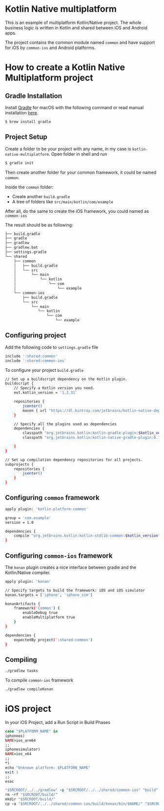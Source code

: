 # Kotlin Native multiplatform


This is an example of multiplatform Kotlin/Native project. The whole business logic is written in Kotlin and shared between iOS and Android apps.

The project contains the common module named `common` and have support for iOS by `common-ios` and Android platforms.

# How to create a Kotlin Native Multiplatform project

## Gradle Installation

Install [Gradle](https://gradle.org/) for macOS with the following command or read manual installation [here](https://docs.gradle.org/current/userguide/installation.html).
``` bash
$ brew install gradle
```

## Project Setup

Create a folder to be your project with any name, in my case is `kotlin-native-multiplatform`. Open folder in shell and run
``` bash
$ gradle init
```

Then create another folder for your common framework, it could be named `common`.

Inside the `common` folder:
* Create another `build.gradle`
* A tree of folders like `src/main/kotlin/com/example`

After all, do the same to create the iOS framework, you could named as `common-ios`

The result should be as following:
```bash
├── build.gradle
├── gradle
├── gradlew
├── gradlew.bat
├── settings.gradle
└── shared
    ├── common
    │   ├── build.gradle
    │   └── src
    │       └── main
    │           └── kotlin
    │               └── com
    │                   └── example
    └── common-ios
        ├── build.gradle
        └── src
            └── main
               └── kotlin
                   └── com
                       └── example
```

## Configuring project

Add the following code to `settings.gradle` file
```bash
include ':shared:common'
include ':shared:common-ios'
```

To configure your project `build.gradle`

```bash
// Set up a buildscript dependency on the Kotlin plugin.
buildscript {
    // Specify a Kotlin version you need.
    ext.kotlin_version = '1.2.31'

    repositories {
        jcenter()
        maven { url "https://dl.bintray.com/jetbrains/kotlin-native-dependencies" }
    }

    // Specify all the plugins used as dependencies
    dependencies {
        classpath "org.jetbrains.kotlin:kotlin-gradle-plugin:$kotlin_version"
        classpath "org.jetbrains.kotlin:kotlin-native-gradle-plugin:0.7-dev-1613"

    }
}

// Set up compilation dependency repositories for all projects.
subprojects {
    repositories {
        jcenter()
    }
}
```

## Configuring `common` framework

```bash
apply plugin: 'kotlin-platform-common'

group = 'com.example'
version = 1.0

dependencies {
    compile "org.jetbrains.kotlin:kotlin-stdlib-common:$kotlin_version"
}

```

## Configuring `common-ios` framework

The `konan` plugin creates a nice interface between gradle and the Kotlin/Native compiler.

```bash
apply plugin: 'konan'

// Specify targets to build the framework: iOS and iOS simulator
konan.targets = ['iphone', 'iphone_sim']

konanArtifacts {
    framework('Common') {
        enableDebug true
        enableMultiplatform true
    }
}

dependencies {
    expectedBy project(':shared:common')
}
```

## Compiling

```bash
./gradlew tasks
```

To compile `common-ios` framework

```bash
./gradlew compileKonan
```

# iOS project

In your iOS Project, add a Run Script in Build Phases
```ruby
case "$PLATFORM_NAME" in
iphoneos)
NAME=ios_arm64
;;
iphonesimulator)
NAME=ios_x64
;;
*)
echo "Unknown platform: $PLATFORN_NAME"
exit 1
;;
esac

"$SRCROOT/../../gradlew" -p "$SRCROOT/../../shared/common-ios" "build"
rm -rf "$SRCROOT/build/"
mkdir "$SRCROOT/build/"
cp -a "$SRCROOT/../../shared/common-ios/build/konan/bin/$NAME/" "$SRCROOT/build/"
```
